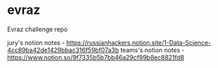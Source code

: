 # evraz
Evraz challenge repo

jury's notion notes - https://russianhackers.notion.site/1-Data-Science-4cc89ba42de1429bbac316f59bf07a3b
teams's notion notes - https://www.notion.so/9f7335b5b7bb46a29cf99b8ec8821fd8
